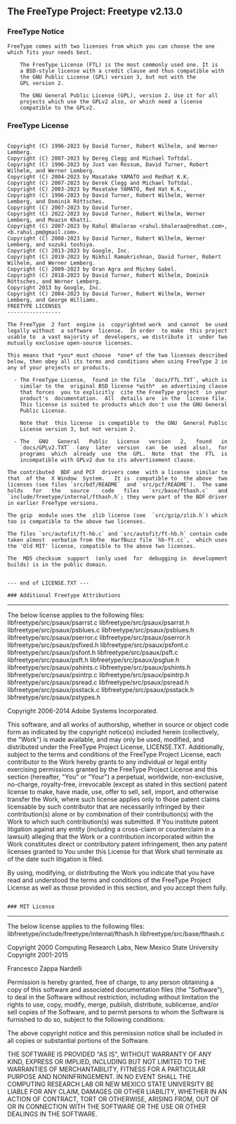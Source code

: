 ## The FreeType Project: Freetype v2.13.0


### FreeType Notice

```
FreeType comes with two licenses from which you can choose the one
which fits your needs best.

    The FreeType License (FTL) is the most commonly used one. It is
    a BSD-style license with a credit clause and thus compatible with
    the GNU Public License (GPL) version 3, but not with the
    GPL version 2.

    The GNU General Public License (GPL), version 2. Use it for all
    projects which use the GPLv2 also, or which need a license
    compatible to the GPLv2.

```

### FreeType License
```

Copyright (C) 1996-2023 by David Turner, Robert Wilhelm, and Werner Lemberg.
Copyright (C) 2007-2023 by Dereg Clegg and Michael Toftdal.
Copyright (C) 1996-2023 by Just van Rossum, David Turner, Robert Wilhelm, and Werner Lemberg.
Copyright (C) 2004-2023 by Masatake YAMATO and Redhat K.K.
Copyright (C) 2007-2023 by Derek Clegg and Michael Toftdal.
Copyright (C) 2003-2023 by Masatake YAMATO, Red Hat K.K.,
Copyright (C) 1996-2023 by David Turner, Robert Wilhelm, Werner Lemberg, and Dominik Röttsches.
Copyright (C) 2007-2023 by David Turner.
Copyright (C) 2022-2023 by David Turner, Robert Wilhelm, Werner Lemberg, and Moazin Khatti.
Copyright (C) 2007-2023 by Rahul Bhalerao <rahul.bhalerao@redhat.com>, <b.rahul.pm@gmail.com>.
Copyright (C) 2008-2023 by David Turner, Robert Wilhelm, Werner Lemberg, and suzuki toshiya.
Copyright (C) 2013-2023 by Google, Inc.
Copyright (C) 2019-2023 by Nikhil Ramakrishnan, David Turner, Robert Wilhelm, and Werner Lemberg.
Copyright (C) 2009-2023 by Oran Agra and Mickey Gabel.
Copyright (C) 2018-2023 by David Turner, Robert Wilhelm, Dominik Röttsches, and Werner Lemberg.
Copyright 2013 by Google, Inc.
Copyright (C) 2004-2023 by David Turner, Robert Wilhelm, Werner Lemberg, and George Williams.
FREETYPE LICENSES
-----------------

The FreeType  2 font  engine is  copyrighted work  and cannot  be used
legally without  a software  license.  In order  to make  this project
usable to  a vast majority of  developers, we distribute it  under two
mutually exclusive open-source licenses.

This means that *you* must choose  *one* of the two licenses described
below, then obey all its terms and conditions when using FreeType 2 in
any of your projects or products.

  - The FreeType License,  found in the file  `docs/FTL.TXT`, which is
    similar to the  original BSD license *with*  an advertising clause
    that forces  you to explicitly  cite the FreeType project  in your
    product's  documentation.  All  details are  in the  license file.
    This license is suited to products which don't use the GNU General
    Public License.

    Note that  this license  is compatible to  the GNU  General Public
    License version 3, but not version 2.

  - The   GNU   General   Public   License   version   2,   found   in
    `docs/GPLv2.TXT`  (any  later  version  can  be  used  also),  for
    programs  which  already  use  the  GPL.  Note  that  the  FTL  is
    incompatible with GPLv2 due to its advertisement clause.

The contributed  BDF and PCF  drivers come  with a license  similar to
that  of the  X Window  System.   It is  compatible to  the above  two
licenses (see files `src/bdf/README`  and `src/pcf/README`).  The same
holds   for   the   source    code   files   `src/base/fthash.c`   and
`include/freetype/internal/fthash.h`; they were part of the BDF driver
in earlier FreeType versions.

The gzip  module uses the  zlib license (see  `src/gzip/zlib.h`) which
too is compatible to the above two licenses.

The files `src/autofit/ft-hb.c` and `src/autofit/ft-hb.h` contain code
taken almost  verbatim from the  HarfBuzz file `hb-ft.cc`,  which uses
the 'Old MIT' license, compatible to the above two licenses.

The  MD5 checksum  support  (only used  for  debugging in  development
builds) is in the public domain.


--- end of LICENSE.TXT ---

### Additional Freetype Attributions
```

---------------------------------
The below license applies to the following files:
libfreetype/src/psaux/psarrst.c
libfreetype/src/psaux/psarrst.h
libfreetype/src/psaux/psblues.c
libfreetype/src/psaux/psblues.h
libfreetype/src/psaux/pserror.c
libfreetype/src/psaux/pserror.h
libfreetype/src/psaux/psfixed.h
libfreetype/src/psaux/psfont.c
libfreetype/src/psaux/psfont.h
libfreetype/src/psaux/psft.c
libfreetype/src/psaux/psft.h
libfreetype/src/psaux/psglue.h
libfreetype/src/psaux/pshints.c
libfreetype/src/psaux/pshints.h
libfreetype/src/psaux/psintrp.c
libfreetype/src/psaux/psintrp.h
libfreetype/src/psaux/psread.c
libfreetype/src/psaux/psread.h
libfreetype/src/psaux/psstack.c
libfreetype/src/psaux/psstack.h
libfreetype/src/psaux/pstypes.h

Copyright 2006-2014 Adobe Systems Incorporated.

This software, and all works of authorship, whether in source or
object code form as indicated by the copyright notice(s) included
herein (collectively, the "Work") is made available, and may only be
used, modified, and distributed under the FreeType Project License,
LICENSE.TXT.  Additionally, subject to the terms and conditions of the
FreeType Project License, each contributor to the Work hereby grants
to any individual or legal entity exercising permissions granted by
the FreeType Project License and this section (hereafter, "You" or
"Your") a perpetual, worldwide, non-exclusive, no-charge,
royalty-free, irrevocable (except as stated in this section) patent
license to make, have made, use, offer to sell, sell, import, and
otherwise transfer the Work, where such license applies only to those
patent claims licensable by such contributor that are necessarily
infringed by their contribution(s) alone or by combination of their
contribution(s) with the Work to which such contribution(s) was
submitted.  If You institute patent litigation against any entity
(including a cross-claim or counterclaim in a lawsuit) alleging that
the Work or a contribution incorporated within the Work constitutes
direct or contributory patent infringement, then any patent licenses
granted to You under this License for that Work shall terminate as of
the date such litigation is filed.

By using, modifying, or distributing the Work you indicate that you
have read and understood the terms and conditions of the
FreeType Project License as well as those provided in this section,
and you accept them fully.


```

### MIT License
```

---------------------------------
The below license applies to the following files:
libfreetype/include/freetype/internal/fthash.h
libfreetype/src/base/fthash.c

Copyright 2000 Computing Research Labs, New Mexico State University
Copyright 2001-2015

Francesco Zappa Nardelli

Permission is hereby granted, free of charge, to any person obtaining a
copy of this software and associated documentation files (the "Software"),
to deal in the Software without restriction, including without limitation
the rights to use, copy, modify, merge, publish, distribute, sublicense,
and/or sell copies of the Software, and to permit persons to whom the
Software is furnished to do so, subject to the following conditions:

The above copyright notice and this permission notice shall be included in
all copies or substantial portions of the Software.

THE SOFTWARE IS PROVIDED "AS IS", WITHOUT WARRANTY OF ANY KIND, EXPRESS OR
IMPLIED, INCLUDING BUT NOT LIMITED TO THE WARRANTIES OF MERCHANTABILITY,
FITNESS FOR A PARTICULAR PURPOSE AND NONINFRINGEMENT.  IN NO EVENT SHALL
THE COMPUTING RESEARCH LAB OR NEW MEXICO STATE UNIVERSITY BE LIABLE FOR ANY
CLAIM, DAMAGES OR OTHER LIABILITY, WHETHER IN AN ACTION OF CONTRACT, TORT
OR OTHERWISE, ARISING FROM, OUT OF OR IN CONNECTION WITH THE SOFTWARE OR
THE USE OR OTHER DEALINGS IN THE SOFTWARE.


```
